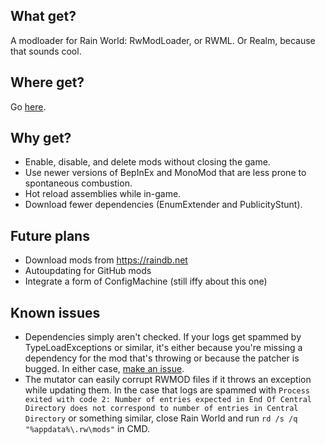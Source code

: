 ## What get?
A modloader for Rain World: RwModLoader, or RWML. Or Realm, because that sounds cool.

## Where get?
Go [here](https://github.com/Dual-Iron/RwModLoader/releases/latest).

## Why get?
- Enable, disable, and delete mods without closing the game.
- Use newer versions of BepInEx and MonoMod that are less prone to spontaneous combustion.
- Hot reload assemblies while in-game.
- Download fewer dependencies (EnumExtender and PublicityStunt).

## Future plans
- Download mods from https://raindb.net
- Autoupdating for GitHub mods
- Integrate a form of ConfigMachine (still iffy about this one)

## Known issues
- Dependencies simply aren't checked. If your logs get spammed by TypeLoadExceptions or similar, it's either because you're missing a dependency for the mod that's throwing or because the patcher is bugged. In either case, [make an issue](https://github.com/Dual-Iron/RwModLoader/issues/new/choose).
- The mutator can easily corrupt RWMOD files if it throws an exception while updating them. In the case that logs are spammed with `Process exited with code 2: Number of entries expected in End Of Central Directory does not correspond to number of entries in Central Directory` or something similar, close Rain World and run `rd /s /q "%appdata%\.rw\mods"` in CMD.
